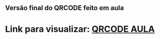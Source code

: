 ## Versão final do QRCODE feito em aula

# Link para visualizar: [QRCODE AULA](https://lukemariano.github.io/modelo-qrcode-aula/)